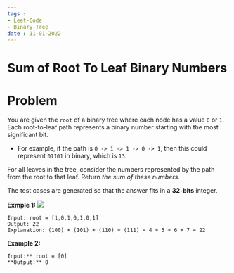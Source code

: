 ```yaml
---
tags : 
- Leet-Code
- Binary-Tree
date : 11-01-2022
---
```

# Sum of Root To Leaf Binary Numbers

# Problem 
You are given the `root` of a binary tree where each node has a value `0` or `1`. Each root-to-leaf path represents a binary number starting with the most significant bit.

-   For example, if the path is `0 -> 1 -> 1 -> 0 -> 1`, then this could represent `01101` in binary, which is `13`.

For all leaves in the tree, consider the numbers represented by the path from the root to that leaf. Return _the sum of these numbers_.

The test cases are generated so that the answer fits in a **32-bits** integer.

**Exmple 1:**
![](https://assets.leetcode.com/uploads/2019/04/04/sum-of-root-to-leaf-binary-numbers.png)


```
Input: root = [1,0,1,0,1,0,1]
Output: 22
Explanation: (100) + (101) + (110) + (111) = 4 + 5 + 6 + 7 = 22

```

**Example 2:**
```
Input:** root = [0]
**Output:** 0
```
 